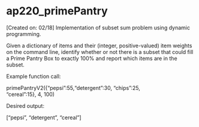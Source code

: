 # ap220_primePantry
[Created on: 02/18] Implementation of subset sum problem using dynamic programming.

Given a dictionary of items and their (integer, positive-valued) item weights on the command line, identify whether or not there is a subset that could fill a Prime Pantry Box to exactly 100% and report which items are in the subset.

Example function call:

primePantryV2({“pepsi”:55,“detergent”:30, “chips”:25,     
               “cereal”:15}, 4, 100)
               
Desired output:

[“pepsi”, “detergent”, “cereal”]
